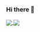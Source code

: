 ### Hi there 👋
<a href="https://github.com/rHCO-LazzeServices">
  <img align="center" src="https://github-readme-stats.vercel.app/api?username=rHCO-LazzeServices&show_icons=true&count_private=true&theme=synthwave" />
</a>
<a href="https://github.com/rHCO-LazzeServices">
  <img align="center" src="https://github-readme-stats.vercel.app/api/top-langs/?username=rHCO-LazzeServices&layout=compact&theme=synthwave" />
</a>
